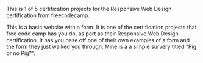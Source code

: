 This is 1 of 5 certification projects for the Responsive Web Design certification from freecodecamp.

This is a basic website with a form. 
It is one of the certification projects that free code camp has you do, as part as their Responsive Web Design certification.
It has you base off one of their own examples of a form and the form they just walked you through.
Mine is a a simple survery titled "Pig or no Pig?".
